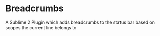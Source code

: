 # Breadcrumbs
A Sublime 2 Plugin which adds breadcrumbs to the status bar based on scopes the current line belongs to
